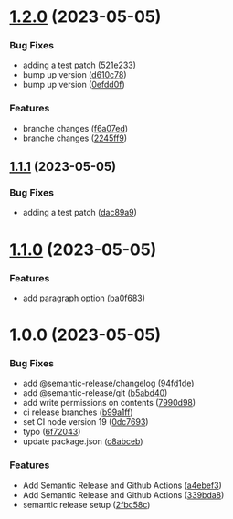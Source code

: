 # [1.2.0](https://github.com/mik23/nextjs/compare/v1.1.1...v1.2.0) (2023-05-05)


### Bug Fixes

* adding a test patch ([521e233](https://github.com/mik23/nextjs/commit/521e233b6e7a270596c21df241c89b9f67f72d49))
* bump up version ([d610c78](https://github.com/mik23/nextjs/commit/d610c787b7fd613c7de9abd4570761e506675cd3))
* bump up version ([0efdd0f](https://github.com/mik23/nextjs/commit/0efdd0ffafdd9db9b8546864aa68ce4377048eaa))


### Features

* branche changes ([f6a07ed](https://github.com/mik23/nextjs/commit/f6a07ed6ed81181ae0d4827bf4db5a3a10467d60))
* branche changes ([2245ff9](https://github.com/mik23/nextjs/commit/2245ff9bf10aa82d7c94729b5758abf2e3b7686b))

## [1.1.1](https://github.com/mik23/nextjs/compare/v1.1.0...v1.1.1) (2023-05-05)


### Bug Fixes

* adding a test patch ([dac89a9](https://github.com/mik23/nextjs/commit/dac89a9093686bf18be1cbe6b46e18d8737db45e))

# [1.1.0](https://github.com/mik23/nextjs/compare/v1.0.0...v1.1.0) (2023-05-05)


### Features

* add paragraph option ([ba0f683](https://github.com/mik23/nextjs/commit/ba0f68399c030eef9daac9e9c650a78f711d31e9))

# 1.0.0 (2023-05-05)


### Bug Fixes

* add @semantic-release/changelog ([94fd1de](https://github.com/mik23/nextjs/commit/94fd1dedf3eba8829bdd2c8453b16e7b5245d26f))
* add @semantic-release/git ([b5abd40](https://github.com/mik23/nextjs/commit/b5abd40befae79351b9f77aa9a61e5e703e175ab))
* add write permissions on contents ([7990d98](https://github.com/mik23/nextjs/commit/7990d988ac9b1cd051ac8405cbf869861bcdaf05))
* ci release branches ([b99a1ff](https://github.com/mik23/nextjs/commit/b99a1ff064c7a3a3e006d4e34728cd42ff423296))
* set CI node version 19 ([0dc7693](https://github.com/mik23/nextjs/commit/0dc7693f569e38c7f2786e24b9ff8350d934ce00))
* typo ([6f72043](https://github.com/mik23/nextjs/commit/6f7204320a4a148ef746ad4891d41f5b4f73a550))
* update package.json ([c8abceb](https://github.com/mik23/nextjs/commit/c8abceb7f6545ca93f686774055b3c9ec54efb2f))


### Features

* Add Semantic Release and Github Actions ([a4ebef3](https://github.com/mik23/nextjs/commit/a4ebef301c22d9912e8fa1b02fed12205c309fd4))
* Add Semantic Release and Github Actions ([339bda8](https://github.com/mik23/nextjs/commit/339bda859aa1d2013bfc41f59f9a6605c3aa838c))
* semantic release setup ([2fbc58c](https://github.com/mik23/nextjs/commit/2fbc58c4cae79625d76f63109f026a25f96a0427))
